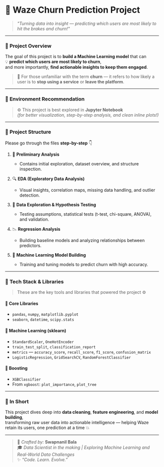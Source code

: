 # 🚗 **Waze Churn Prediction Project**

> *"Turning data into insight — predicting which users are most likely to hit the brakes and churn!"*

---

### 🎯 **Project Overview**

The goal of this project is to **build a Machine Learning model** that can  
💡 **predict which users are most likely to churn**,  
and more importantly, **find actionable insights to keep them engaged**.

> 🧩 For those unfamiliar with the term **churn** — it refers to how likely a user is to **stop using a service** or **leave the platform**.

---

### 🧠 **Environment Recommendation**

> ⚙️ This project is best explored in **Jupyter Notebook**  
*(for better visualization, step-by-step analysis, and clean inline plots!)*

---

### 🧾 **Project Structure**

Please go through the files **step-by-step** 👇

1. 📁 **Preliminary Analysis**  
   - Contains initial exploration, dataset overview, and structure inspection.

2. 🔍 **EDA (Exploratory Data Analysis)**  
   - Visual insights, correlation maps, missing data handling, and outlier detection.

3. 🧪 **Data Exploration & Hypothesis Testing**  
   - Testing assumptions, statistical tests (t-test, chi-square, ANOVA), and validation.

4. 📉 **Regression Analysis**  
   - Building baseline models and analyzing relationships between predictors.

5. 🤖 **Machine Learning Model Building**  
   - Training and tuning models to predict churn with high accuracy.

---

### 🧰 **Tech Stack & Libraries**

> These are the key tools and libraries that powered the project ⚙️

#### 🧮 **Core Libraries**
- `pandas`, `numpy`, `matplotlib.pyplot`
- `seaborn`, `datetime`, `scipy.stats`

#### 🧠 **Machine Learning (sklearn)**
- `StandardScaler`, `OneHotEncoder`  
- `train_test_split`, `classification_report`  
- `metrics` — `accuracy_score`, `recall_score`, `f1_score`, `confusion_matrix`  
- `LogisticRegression`, `GridSearchCV`, `RandomForestClassifier`

#### 🚀 **Boosting**
- `XGBClassifier`  
- From `xgboost`: `plot_importance`, `plot_tree`

---

### 🧩 **In Short**
This project dives deep into **data cleaning**, **feature engineering**, and **model building**,  
transforming raw user data into actionable intelligence — helping Waze retain its users, one prediction at a time 💥

---

> 🧠 *Crafted by:* **Swapnanil Bala**  
> 🎓 *Data Scientist in the making | Exploring Machine Learning and Real-World Data Challenges*  
> ✨ *“Code. Learn. Evolve.”*
